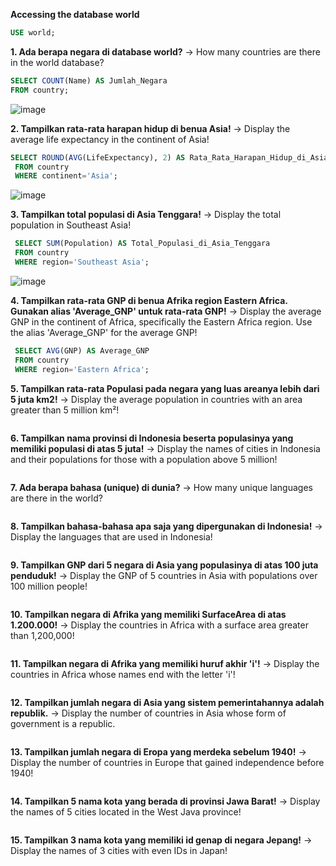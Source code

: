 **Accessing the database world**

````sql
USE world;
````

**1. Ada berapa negara di database world?**
→ How many countries are there in the world database?

````sql
SELECT COUNT(Name) AS Jumlah_Negara
FROM country;
````
![image](https://github.com/user-attachments/assets/3e22ed52-f8c1-4bcf-a537-08cb7da7e20c)

**2. Tampilkan rata-rata harapan hidup di benua Asia!**
→ Display the average life expectancy in the continent of Asia!

````sql
SELECT ROUND(AVG(LifeExpectancy), 2) AS Rata_Rata_Harapan_Hidup_di_Asia
 FROM country
 WHERE continent='Asia';
````
![image](https://github.com/user-attachments/assets/5993aa32-b9ef-436f-b292-14de202d190a)


**3. Tampilkan total populasi di Asia Tenggara!**
→ Display the total population in Southeast Asia!

````sql
 SELECT SUM(Population) AS Total_Populasi_di_Asia_Tenggara
 FROM country
 WHERE region='Southeast Asia';
````
![image](https://github.com/user-attachments/assets/8cad732e-07e0-4f9e-b867-f23090ae6a45)


**4. Tampilkan rata-rata GNP di benua Afrika region Eastern Africa. Gunakan alias 'Average_GNP' untuk rata-rata GNP!**
→ Display the average GNP in the continent of Africa, specifically the Eastern Africa region. Use the alias 'Average_GNP' for the average GNP!

````sql
 SELECT AVG(GNP) AS Average_GNP
 FROM country
 WHERE region='Eastern Africa';
````



**5. Tampilkan rata-rata Populasi pada negara yang luas areanya lebih dari 5 juta km2!**
→ Display the average population in countries with an area greater than 5 million km²!

````sql


````

**6. Tampilkan nama provinsi di Indonesia beserta populasinya yang memiliki populasi di atas 5 juta!**
→ Display the names of cities in Indonesia and their populations for those with a population above 5 million!

````sql


````

**7. Ada berapa bahasa (unique) di dunia?**
→ How many unique languages are there in the world?

````sql


````

**8. Tampilkan bahasa-bahasa apa saja yang dipergunakan di Indonesia!**
→ Display the languages that are used in Indonesia!

````sql


````

**9. Tampilkan GNP dari 5 negara di Asia yang populasinya di atas 100 juta penduduk!**
→ Display the GNP of 5 countries in Asia with populations over 100 million people!

````sql


````

**10. Tampilkan negara di Afrika yang memiliki SurfaceArea di atas 1.200.000!**
→ Display the countries in Africa with a surface area greater than 1,200,000!

````sql


````

**11. Tampilkan negara di Afrika yang memiliki huruf akhir 'i'!**
→ Display the countries in Africa whose names end with the letter 'i'!

````sql


````

**12. Tampilkan jumlah negara di Asia yang sistem pemerintahannya adalah republik.**
→ Display the number of countries in Asia whose form of government is a republic.

````sql


````

**13. Tampilkan jumlah negara di Eropa yang merdeka sebelum 1940!**
→ Display the number of countries in Europe that gained independence before 1940!

````sql


````

**14. Tampilkan 5 nama kota yang berada di provinsi Jawa Barat!**
→ Display the names of 5 cities located in the West Java province!

````sql


````

**15. Tampilkan 3 nama kota yang memiliki id genap di negara Jepang!**
→ Display the names of 3 cities with even IDs in Japan!

````sql


````
